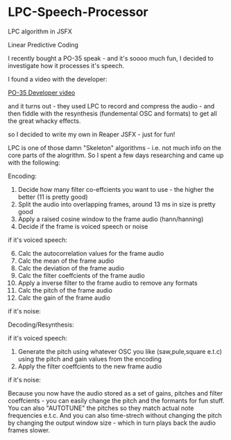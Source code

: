 # LPC-Speech-Processor
LPC algorithm in JSFX

Linear Predictive Coding

I recently bought a PO-35 speak - and it's soooo much fun, I decided to investigate how it processes it's speech.

I found a video with the developer:

[PO-35 Developer video](https://www.youtube.com/watch?v=D730KX75kHk&list=WL&index=1)

and it turns out - they used LPC to record and compress the audio - and then fiddle with the resynthesis (fundemental OSC and formats) to get all the great whacky effects.

so I decided to write my own in Reaper JSFX - just for fun!

LPC is one of those damn "Skeleton" algorithms - i.e. not much info on the core parts of the alogrithm. So I spent a few days researching and came up with the following:

Encoding:

1) Decide how many filter co-effcients you want to use - the higher the better (11 is pretty good)
2) Split the audio into overlapping frames, around 13 ms in size is pretty good
3) Apply a raised cosine window to the frame audio (hann/hanning)
4) Decide if the frame is voiced speech or noise

if it's voiced speech:

6) Calc the autocorrelation values for the frame audio
7) Calc the mean of the frame audio
8) Calc the deviation of the frame audio
9) Calc the filter coeffcients of the frame audio
10) Apply a inverse filter to the frame audio to remove any formats
11) Calc the pitch of the frame audio
12) Calc the gain of the frame audio
  
if it's noise:

Decoding/Resynthesis:

if it's voiced speech:

  1) Generate the pitch using whatever OSC you like (saw,pule,square e.t.c) using the pitch and gain values from the encoding
  2) Apply the filter coeffcients to the new frame audio

if it's noise:


Because you now have the audio stored as a set of gains, pitches and filter coeffcients - you can easily change the pitch and the formants for fun stuff. You can also "AUTOTUNE" the pitches so they match actual note frequencies e.t.c. And you can also time-strech without changing the pitch by changing the output window size - which in turn plays back the audio frames slower.
